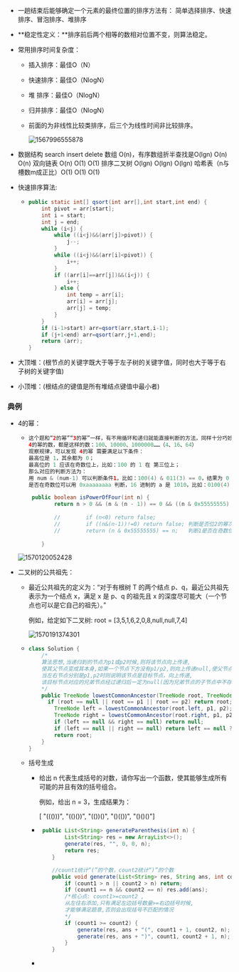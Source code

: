 + 一趟结束后能够确定一个元素的最终位置的排序方法有： 简单选择排序、快速排序、冒泡排序、堆排序

+ **稳定性定义：**排序前后两个相等的数相对位置不变，则算法稳定。

+ 常用排序时间复杂度：

  + 插入排序：最佳O（N）

  + 快速排序：最佳O（NlogN）

  + 堆    排序：最佳O（NlogN）

  + 归并排序：最佳O（NlogN）

  + 前面的为非线性比较类排序，后三个为线性时间非比较排序。
  
    ![1567996555878](C:\Users\HP\AppData\Roaming\Typora\typora-user-images\1567996555878.png)



+ 数据结构                   search                                                      insert                        delete
  数组               O(n)，有序数组折半查找是O(lgn)                        O(n)                          O(n)
  双向链表                   O(n)                                                           O(1)                          O(1)
  排序二叉树              O(lgn)                                                        O(lgn)                         O(lgn)
  哈希表（n与槽数m成正比）O(1)                                              O(1)                             O(1)

+ 快速排序算法:

  + ```java
    public static int[] qsort(int arr[],int start,int end) {        
        int pivot = arr[start];        
        int i = start;        
        int j = end;        
        while (i<j) {            
            while ((i<j)&&(arr[j]>pivot)) {                
                j--;            
            }            
            while ((i<j)&&(arr[i]<pivot)) {                
                i++;            
            }            
            if ((arr[i]==arr[j])&&(i<j)) {                
                i++;            
            } else {                
                int temp = arr[i];                
                arr[i] = arr[j];                
                arr[j] = temp;            
            }        
        }        
        if (i-1>start) arr=qsort(arr,start,i-1);        
        if (j+1<end) arr=qsort(arr,j+1,end);        
        return (arr);    
    }    
    ```

+ 大顶堆：(根节点的关键字既大于等于左子树的关键字值，同时也大于等于右子树的关键字值)

+ 小顶堆：(根结点的键值是所有堆结点键值中最小者)





### 典例

+ 4的幂：

  + ```java
    这个题和“2的幂”“3的幂”一样，有不用循环和递归就能直接判断的方法，同样十分巧妙，属于二进制/位运算的应用。
    4的幂的数，都是这样的数：100、10000、1000000……（4、16、64）
    观察规律，可以发现 4的幂 需要满足以下条件：
    最高位是 1，其余都为 0；
    最高位的 1 应该在奇数位上，比如：100 的 1 在 第三位上；
    那么对应的判断方法为：
    用 num & (num-1) 可以判断条件1，比如：100(4) & 011(3) == 0，结果为 0 说明符合条件1；
    是否在奇数位可以用 0xaaaaaaaa 判断，16 进制的 a 是 1010，比如：0100(4) & 1010(a) == 0，结果为 0 说明最高位 1 在奇数位上；
    
     public boolean isPowerOfFour(int n) {
            return n > 0 && (n & (n - 1)) == 0 && ((n & 0x55555555) == n);
            
            //        if (n<0) return false; 
    	    //        if ((n&(n-1))!=0) return false; 判断是否位2的幂次方
    		//        return (n & 0x55555555) == n;   判断1是否在奇数位上
            
        }
    ```

  
  ![1570120052428](C:\Users\HP\AppData\Roaming\Typora\typora-user-images\1570120052428.png)

+ 二叉树的公共祖先：

  + 最近公共祖先的定义为：“对于有根树 T 的两个结点 p、q，最近公共祖先表示为一个结点 x，满足 x 是 p、q 的祖先且 x 的深度尽可能大（一个节点也可以是它自己的祖先）。”

    例如，给定如下二叉树:  root = [3,5,1,6,2,0,8,null,null,7,4]

    ![1570191374301](C:\Users\HP\AppData\Roaming\Typora\typora-user-images\1570191374301.png)


  + ```java
    class Solution {
        /*
        算法思想,当递归到的节点为p1或p2时候,则将该节点向上传递,
        使其父节点变成其本身,如果一个节点下方没有p1/p2,则向上传递null,使父节点为null,
        当左右节点分别是p1,p2时则说明该节点是目标节点，向上传递,
        该目标节点对应的兄弟节点经过递归后一定为null(因为兄弟节点的子节点中不存在p1/p2只能向上传递null),	最终目标顶点传递至根节点。
        */
        public TreeNode lowestCommonAncestor(TreeNode root, TreeNode p1, TreeNode p2) {
          if (root == null || root == p1 || root == p2) return root;
            TreeNode left = lowestCommonAncestor(root.left, p1, p2);
            TreeNode right = lowestCommonAncestor(root.right, p1, p2);
            if (left == null && right == null) return null;
            if (left == null || right == null) return left == null ? right : left;
            return root;
        }
    }
    ```

  + 括号生成

    + 给出 n 代表生成括号的对数，请你写出一个函数，使其能够生成所有可能的并且有效的括号组合。

      例如，给出 n = 3，生成结果为：

      [  "((()))",
        "(()())",
        "(())()",
        "()(())",
        "()()()"]

    + ```java
       public List<String> generateParenthesis(int n) {
              List<String> res = new ArrayList<>();
              generate(res, "", 0, 0, n);
              return res;
          }
      
          //count1统计“(”的个数，count2统计“)”的个数
          public void generate(List<String> res, String ans, int count1, int count2, int n) {
              if (count1 > n || count2 > n) return;
              if (count1 == n && count2 == n) res.add(ans);
              /*核心点: count1>=count2 ,
              从左往右添加,只有满足左边括号数量>=右边括号时候,
              才能够满足题意,否则会出现括号不匹配的情况
              */
              if (count1 >= count2) {
                  generate(res, ans + "(", count1 + 1, count2, n);
                  generate(res, ans + ")", count1, count2 + 1, n);
              }
          }
      ```

    + 

    